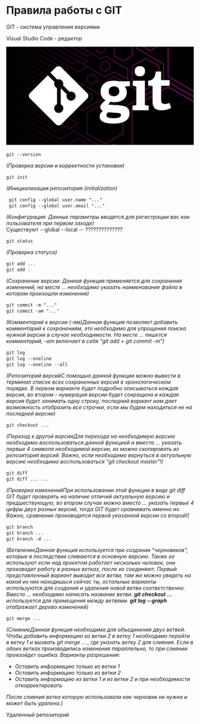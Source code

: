 # Правила работы с GIT

GIT - система управления версиями

 Visual Studio Code - редактор

![Логотип GIT](git.jpg)

    git --version

*(Проверка версии и корректности установки)*

    git init

*(Инициализация репозитория (initialization)*

     git config --global user.name "..."
     git config --global user.email "..."

*(Конфигурация: Данные параметры вводятся для регистрации вас как пользователя при первом заходе)*  
Существуют --global --local --
??????????????

    git status

*(Проверка статуса)*

    git add ...
    git add . 

*(Сохранение версии: Данная функция применяется для сохранения изменений, на месте ... необходимо указать наименование файла в котором произошли изменения)*

    git commit -m "..."
    git commit -am "..."

*(Комментарий к версии (-ям)Данная функция позволяет добавить комментарий к сохранениям, это необходимо для упрощения поиска нужной версии в случае необходимости. На месте ... пишется комментарий, -am включает в себя "git add + git commit -m")*

    git log
    git log --oneline
    git log --oneline --all

*(Репозиторий версийС помощью данной функции можно вывести в терминал список всех сохраненных версий в хронологическом порядке. В первом варианте будет подробно описываться каждая версия, во втором - нумерация версии будет сокращена и каждая версия будет занимать одну строку, последний вариант нам дает возможность отобразить все строчки, если мы будем находиться не на последней версии)* 

    git checkout ...

*(Переход к другой версииДля перехода на необходимую версию необходимо воспользоваться данной функцией и вместо ... указать первые 4 символа необходимой версии, их можно скопировать из репозитория версий. Важно, если необходимо вернуться в актуальную версию необходимо воспользоваться "git checkout master"!)*

    git diff
    git diff ... ...

*(Проверка измененийПри использовании этой функции в виде git diff GIT будет проверять на наличие отличий актуальную версию и предшествующую, во втором случае можно вместо ... указать первые 4 цифры двух разных версий, тогда GIT будет сравнивать именно их. Важно, сравнение производится первой указанной версии со второй!)*

    git branch
    git branch ...
    git branch -d ...

*(ВетвлениеДанная функция используется при создании "черновиков", которые в последствии сливаются в основную версию. Также ее используют если над проектом работает несколько человек, они производит работу в разных ветках, после их соединяют. Первый представленный вариант выводит все ветви, там же можно увидеть на какой их них находишься сейчас ты, остальные варианты используются для создания и удаления новой ветви соответственно. Вместо ... необходимо написать название ветви. __git checkout ...__ используется для премещения между ветвями. __git log --graph__ отображает дерево изменений)*

    git merge ...

*(СлияниеДанная функция необходима для объединения двух ветвей. Чтобы добавить информацию из ветки 2  в ветку 1 необходимо перейти в ветку 1 и вызвать git merge … , где указать ветку 2 для слияния. Если в обоих ветках производились изменения параллельно, то при слиянии произойдет ошибка. Варианты разрешения:*
* *Оставить информацию только из ветки 1*
* *Оставить информацию только из ветки 2*
* *Оставить информацию из ветки 1 и из ветки 2 и при необходимости откорректировать*

*После слияния ветка которую использовали как черновик не нужна и может быть удалена.)*

Удаленный репозиторий